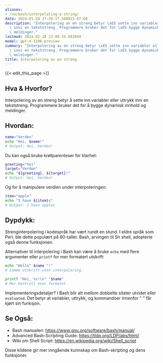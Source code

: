 ```yaml
---
aliases:
- /no/bash/interpolating-a-string/
date: 2024-01-20 17:50:17.560921-07:00
description: "Interpolering av en streng betyr \xE5 sette inn variabler eller uttrykk\
  \ inni en tekststreng. Programmere bruker det for \xE5 bygge dynamisk innhold og\
  \ meldinger."
lastmod: 2024-02-18 23:08:54.042849
model: gpt-4-1106-preview
summary: "Interpolering av en streng betyr \xE5 sette inn variabler eller uttrykk\
  \ inni en tekststreng. Programmere bruker det for \xE5 bygge dynamisk innhold og\
  \ meldinger."
title: Interpolering av en streng
---
```


{{< edit_this_page >}}

## Hva & Hvorfor?
Interpolering av en streng betyr å sette inn variabler eller uttrykk inni en tekststreng. Programmere bruker det for å bygge dynamisk innhold og meldinger.

## Hvordan:
```Bash
name="Verden"
echo "Hei, $name!"
# Output: Hei, Verden!
```

Du kan også bruke krøllparenteser for klarhet:
```Bash
greeting="hei"
target="Verden"
echo "${greeting}, ${target}!"
# Output: hei, Verden!
```

Og for å manipulere verdien under interpoleringen:
```Bash
item="apple"
echo "I have ${item}s"
# Output: I have apples
```

## Dypdykk:
Strenginterpolering i kodespråk har vært rundt en stund. I eldre språk som Perl, ble dette populært på 80-tallet. Bash, arvingen til Sh shell, adopterte også denne funksjonen.

Alternativer til interpolering i Bash kan være å bruke `echo` med flere argumenter eller `printf` for mer formatert utskrift:
```Bash
echo "Hello" $name "!"
# Samme utskrift uten interpolering

printf "Hei, %s!\n" "$name"
# Mer kontroll over formatet
```

Implementeringsdetaljer? I Bash blir alt mellom dobbelte sitater utvidet eller `evaluated`. Det betyr at variabler, uttrykk, og kommandoer innenfor " " får kjørt sin funksjon.

## Se Også:
- Bash manualen: https://www.gnu.org/software/bash/manual/
- Advanced Bash-Scripting Guide: https://tldp.org/LDP/abs/html/
- Wiki om Shell Script: https://en.wikipedia.org/wiki/Shell_script

Disse kildene gir mer inngående kunnskap om Bash-skripting og dens funksjoner.
